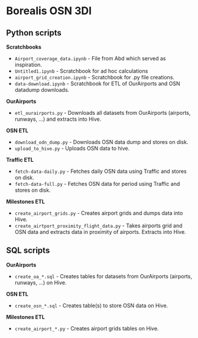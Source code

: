 # Borealis OSN 3DI

## Python scripts

**Scratchbooks**
* `Airport_coverage_data.ipynb` - File from Abd which served as inspiration.
* `Untitled1.ipynb` - Scratchbook for ad hoc calculations
* `airport_grid_creation.ipynb` - Scratchbook for .py file creations.
* `data-download.ipynb` - Scratchbook for ETL of OurAirports and OSN datadump downloads.

**OurAirports**
*  `etl_ourairports.py` - Downloads all datasets from OurAirports (airports, runways, ...) and extracts into Hive.

**OSN ETL** 
*  `download_odn_dump.py` - Downloads OSN data dump and stores on disk.
*  `upload_to_hive.py` - Uploads OSN data to hive.

**Traffic ETL**
*  `fetch-data-daily.py` - Fetches daily OSN data using Traffic and stores on disk.
*  `fetch-data-full.py` - Fetches OSN data for period using Traffic and stores on disk.

**Milestones ETL**
*  `create_airport_grids.py` - Creates airport grids and dumps data into Hive. 
*  `create_airtport_proximity_flight_data.py` - Takes airports grid and OSN data and extracts data in proximity of airports. Extracts into Hive.

## SQL scripts

**OurAirports**
*  `create_oa_*.sql` - Creates tables for datasets from OurAirports (airports, runways, ...) on Hive.

**OSN ETL** 
*  `create_osn_*.sql` - Creates table(s) to store OSN data on Hive.

**Milestones ETL**
*  `create_airport_*.py` - Creates airport grids tables on Hive. 



